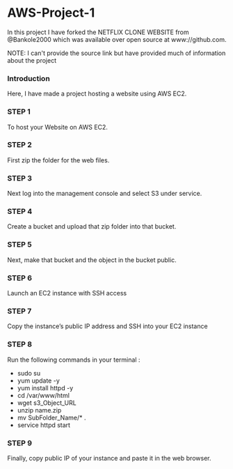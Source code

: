 # AWS-Project-1
In this project I have forked the NETFLIX CLONE WEBSITE from @Bankole2000 which was available over open source at www://github.com.

NOTE: I can't provide the source link but have provided much of information about the project

<h3>Introduction</h3>
Here, I have made a project hosting a website using AWS EC2.

<h3>STEP 1</h3>
To host your Website on AWS EC2.

<h3>STEP 2</h3>
First zip the folder for the web files.

<h3>STEP 3</h3>
Next log into the management console and select S3 under service.

<h3>STEP 4</h3>
Create a bucket and upload that zip folder into that bucket.

<h3>STEP 5</h3>
Next, make that bucket and the object in the bucket public. 

<h3>STEP 6</h3>
Launch an EC2 instance with SSH access

<h3>STEP 7</h3>
Copy the instance’s public IP address and SSH into your EC2 instance 

<h3>STEP 8</h3>
Run the following commands in your terminal :
<ul>
<li> sudo su </li>
<li> yum update -y </li>
<li> yum install httpd -y </li>
<li> cd /var/www/html </li>
<li> wget s3_Object_URL </li>
<li> unzip name.zip </li>
<li> mv SubFolder_Name/* . </li>
<li> service httpd start  </li>
</ul>

<h3>STEP 9</h3>
Finally, copy public IP of your instance and paste it in the web browser.



